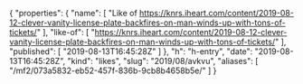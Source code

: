{
  "properties": {
    "name": [
      "Like of https://knrs.iheart.com/content/2019-08-12-clever-vanity-license-plate-backfires-on-man-winds-up-with-tons-of-tickets/"
    ],
    "like-of": [
      "https://knrs.iheart.com/content/2019-08-12-clever-vanity-license-plate-backfires-on-man-winds-up-with-tons-of-tickets/"
    ],
    "published": [
      "2019-08-13T16:45:28Z"
    ]
  },
  "h": "h-entry",
  "date": "2019-08-13T16:45:28Z",
  "kind": "likes",
  "slug": "2019/08/avkvu",
  "aliases": [
    "/mf2/073a5832-eb52-457f-836b-9cb8b4658b5e/"
  ]
}
